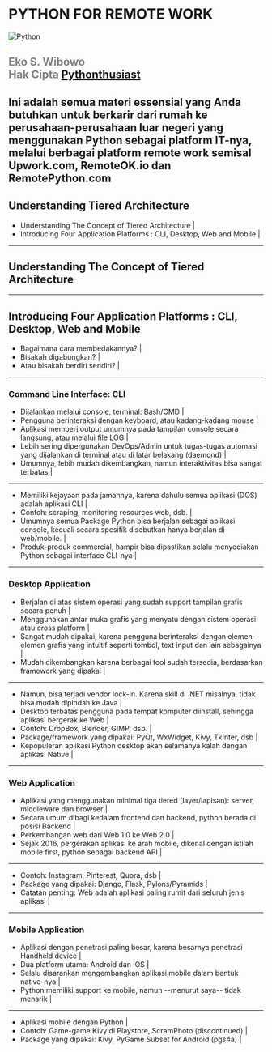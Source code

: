 # PYTHON FOR REMOTE WORK
<img src="https://www.python.org/static/opengraph-icon-200x200.png" alt="Python"/>

<span style="color:gray">Eko S. Wibowo</span>
<br/>
<span style="color:gray">Hak Cipta [Pythonthusiast](http://coderdojo.id)</span>
---
Ini adalah semua materi essensial yang Anda butuhkan untuk berkarir dari rumah ke perusahaan-perusahaan luar negeri yang menggunakan Python sebagai platform IT-nya, melalui berbagai platform remote work semisal Upwork.com, RemoteOK.io dan RemotePython.com
---
## Understanding Tiered Architecture
- Understanding The Concept of Tiered Architecture |
- Introducing Four Application Platforms : CLI, Desktop, Web and Mobile |

---
## Understanding The Concept of Tiered Architecture
 
---
## Introducing Four Application Platforms : CLI, Desktop, Web and Mobile
- Bagaimana cara membedakannya? |
- Bisakah digabungkan? |
- Atau bisakah berdiri sendiri? |

---
### Command Line Interface: CLI
- Dijalankan melalui console, terminal: Bash/CMD |
- Pengguna berinteraksi dengan keyboard, atau kadang-kadang mouse |
- Aplikasi memberi output umumnya pada tampilan console secara langsung, atau melalui file LOG | 
- Lebih sering dipergunakan DevOps/Admin untuk tugas-tugas automasi yang dijalankan di terminal atau di latar belakang (daemond) |  
- Umumnya, lebih mudah dikembangkan, namun interaktivitas bisa sangat terbatas |
---
- Memiliki kejayaan pada jamannya, karena dahulu semua aplikasi (DOS) adalah aplikasi CLI |
- Contoh: scraping, monitoring resources web, dsb. |
- Umumnya semua Package Python bisa berjalan sebagai aplikasi console, kecuali secara spesifik disebutkan hanya berjalan di web/mobile. |
- Produk-produk commercial, hampir bisa dipastikan selalu menyediakan Python sebagai interface CLI-nya |

---
### Desktop Application
- Berjalan di atas sistem operasi yang sudah support tampilan grafis secara penuh |
- Menggunakan antar muka grafis yang menyatu dengan sistem operasi atau cross platform |
- Sangat mudah dipakai, karena pengguna berinteraksi dengan elemen-elemen grafis yang intuitif seperti tombol, text input dan lain sebagainya |
- Mudah dikembangkan karena berbagai tool sudah tersedia, berdasarkan framework yang dipakai |
---
- Namun, bisa terjadi vendor lock-in. Karena skill di .NET misalnya, tidak bisa mudah dipindah ke Java |
- Desktop terbatas pengguna pada tempat komputer diinstall, sehingga aplikasi bergerak ke Web |
- Contoh: DropBox, Blender, GIMP, dsb. |
- Package/framework yang dipakai: PyQt, WxWidget, Kivy, TkInter, dsb |
- Kepopuleran aplikasi Python desktop akan selamanya kalah dengan aplikasi Native | 

---
### Web Application
- Aplikasi yang menggunakan minimal tiga tiered (layer/lapisan): server, middleware dan browser |
- Secara umum dibagi kedalam frontend dan backend, python berada di posisi Backend |
- Perkembangan web dari Web 1.0 ke Web 2.0 |
- Sejak 2016, pergerakan aplikasi ke arah mobile, dikenal dengan istilah mobile first, python sebagai backend API |
---
- Contoh: Instagram, Pinterest, Quora, dsb |
- Package yang dipakai: Django, Flask, Pylons/Pyramids |
- Catatan penting: Web adalah aplikasi paling rumit dari seluruh jenis aplikasi |
 
---
### Mobile Application
- Aplikasi dengan penetrasi paling besar, karena besarnya penetrasi Handheld device |
- Dua platform utama: Android dan iOS |
- Selalu disarankan mengembangkan aplikasi mobile dalam bentuk native-nya |
- Python memiliki support ke mobile, namun --menurut saya-- tidak menarik |
---
- Aplikasi mobile dengan Python |
- Contoh: Game-game Kivy di Playstore, ScramPhoto (discontinued) | 
- Package yang dipakai: Kivy, PyGame Subset for Android (pgs4a) |
